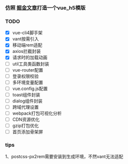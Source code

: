 ### 仿照 [掘金文章](https://juejin.im/post/5eb766296fb9a0432f0ff8c7)打造一个vue_h5模版

### TODO

- [x] vue-cli4脚手架
- [x] vant按需引入
- [x] 移动端rem适配
- [x]  axios拦截封装
- [x]  请求时的加载动画
- [ ]  util工具类函数封装
- [ ]  vue-router配置
- [ ]  登录权限校验
- [ ]  多环境变量配置
- [ ]  vue.config.js配置
- [ ]  toast组件封装
- [ ]  dialog组件封装
- [ ]  跨域代理设置
- [ ]  webpack打包可视化分析
- [ ]  CDN资源优化
- [ ]  gzip打包优化
- [ ]  首页添加骨架屏

### tips

1、postcss-px2rem需要安装到生成环境，不然vant无法适配
